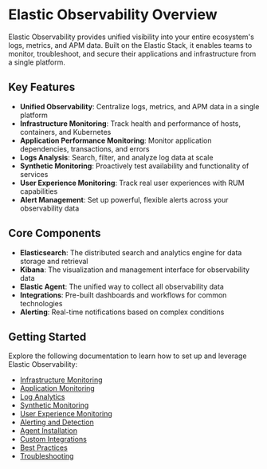# Elastic Observability Overview

Elastic Observability provides unified visibility into your entire ecosystem's logs, metrics, and APM data. Built on the Elastic Stack, it enables teams to monitor, troubleshoot, and secure their applications and infrastructure from a single platform.

## Key Features

- **Unified Observability**: Centralize logs, metrics, and APM data in a single platform
- **Infrastructure Monitoring**: Track health and performance of hosts, containers, and Kubernetes
- **Application Performance Monitoring**: Monitor application dependencies, transactions, and errors
- **Logs Analysis**: Search, filter, and analyze log data at scale
- **Synthetic Monitoring**: Proactively test availability and functionality of services
- **User Experience Monitoring**: Track real user experiences with RUM capabilities
- **Alert Management**: Set up powerful, flexible alerts across your observability data

## Core Components

- **Elasticsearch**: The distributed search and analytics engine for data storage and retrieval
- **Kibana**: The visualization and management interface for observability data
- **Elastic Agent**: The unified way to collect all observability data
- **Integrations**: Pre-built dashboards and workflows for common technologies
- **Alerting**: Real-time notifications based on complex conditions

## Getting Started

Explore the following documentation to learn how to set up and leverage Elastic Observability:

- [Infrastructure Monitoring](./infrastructure-monitoring.md)
- [Application Monitoring](./application-monitoring.md)
- [Log Analytics](./log-analytics.md)
- [Synthetic Monitoring](./synthetic-monitoring.md)
- [User Experience Monitoring](./user-experience-monitoring.md)
- [Alerting and Detection](./alerting-detection.md)
- [Agent Installation](./agent-installation.md)
- [Custom Integrations](./custom-integrations.md)
- [Best Practices](./best-practices.md)
- [Troubleshooting](./troubleshooting.md)
